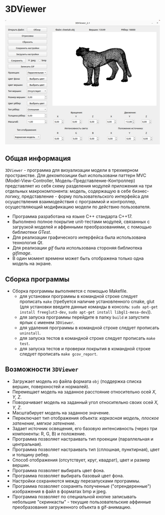 # 3DViewer
![base](/materials/3DViewer.png)

## Общая информация

`3DViewer` - программа для визуализации модели в трехмерном пространстве.
Для декомпозиции был использовани паттерн MVC (Model-View-Controller, Модель-Представление-Контроллер) представляет из себя схему разделения модулей приложения на три отдельных макрокомпонента: модель, содержащую в себе бизнес-логику, представление - форму пользовательского интерфейса для осуществления взаимодействия с программой и контроллер, осуществляющий модификацию модели по действию пользователя.

- Программа разработана на языке C++ стандарта C++17.
- Выполнено полное покрытие unit-тестами модулей, связанных с загрузкой моделей и аффинными преобразованиями, c помощью библиотеки *GTest*.
- Для реализации графического интерфейса была использована технология *Qt*.
- Для реализации *gif* была использована стороняя библиотека *gifimage*.
- В один момент времени может быть отображена только одна модель на экране.

## Сборка программы

- Сборка программы выполняется с помощью Makefile.
    - для установки программы в командной строке следует прописать `make` (требуется наличие установленного cmake, glut (для установки введите данные команды в консоль: `sudo apt-get install freeglut3-dev`, `sudo apt-get install libgl1-mesa-dev`)).
    - для запуска программы перейдите в папку `build` и запустите ярлык с именем `3DViewer`.
    - для удаления программы в командной строке следует прописать `uninstall`.
    - для запуска тестов в командной строке следует прописать `make test`.
    - для запуска тестов и проверки покрытия в командной строке следует прописать `make gcov_report`.

## Возможности `3DViewer`

- Загружает модель из файла формата `obj` (поддержка списка вершин, поверхностей и нормалей).
- Перемещает модель на заданное расстояние относительно осей *X, Y, Z*.
- Поворачивает модель на заданный угол относительно своих осей *X, Y, Z*.
- Масштабирует модель на заданное значение.
- Переключает тип отображения объекта: *каркасная модель*, *плоское затенение*, *мягкое затенение*.
- Задает источник освещения, его базовую интенсивность (через три компоненты: R, G, B) и положение.
- Программа позволяет настраивать тип проекции (параллельная и центральная).
- Программа позволяет настраивать тип (сплошная, пунктирная), цвет и толщину ребер.
- Способ отображения (отсутствует, круг, квадрат), цвет и размер вершин.
- Программа позволяет выбирать цвет фона.
- Программа позволяет выбирать базовый цвет фона.
- Настройки сохраняются между перезапусками программы.
- Программа позволяет сохранять полученные ("отрендеренные") изображения в файл в форматах bmp и jpeg.
- Программа позволяет по специальной кнопке записывать небольшие "скринкасты" - текущие пользовательские аффинные преобразования загруженного объекта в gif-анимацию.

